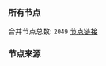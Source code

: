 ### 所有节点
合并节点总数: `2049`
[节点链接](https://raw.githubusercontent.com/rzhy1/11/master/sub/sub_merge_base64.txt)

### 节点来源